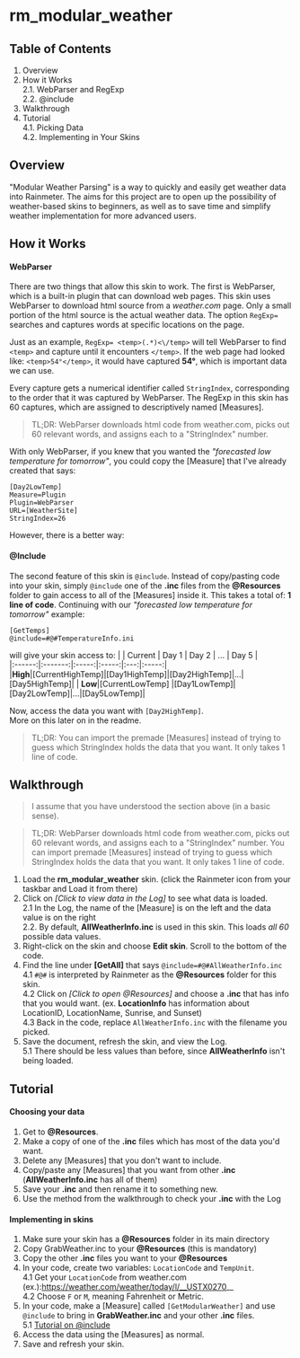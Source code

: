 rm_modular_weather
==================

Table of Contents
-----------------  
1.   Overview  
2.  How it Works  
  2.1. WebParser and RegExp  
  2.2. @include
3. Walkthrough  
4.  Tutorial  
  4.1. Picking Data  
  4.2. Implementing in Your Skins


Overview
--------
  "Modular Weather Parsing" is a way to quickly and easily get weather data into Rainmeter. The aims for this project are to open up the possibility of weather-based skins to beginners, as well as to save time and simplify weather implementation for more advanced users.  

How it Works  
------------  

#### WebParser
There are two things that allow this skin to work. The first is WebParser, which is a built-in plugin that can download web pages. This skin uses WebParser to download html source from a _weather.com_ page. Only a small portion of the html source is the actual weather data. The option `RegExp=` searches and captures words at specific locations on the page.  

 Just as an example, `RegExp= <temp>(.*)<\/temp>` will tell WebParser to find `<temp>` and capture until it encounters `</temp>`. If the web page had looked like: `<temp>54°</temp>`, it would have captured __54°__, which is important data we can use.  

 Every capture gets a numerical identifier called `StringIndex`, corresponding to the order that it was captured by WebParser. The RegExp in this skin has 60 captures, which are assigned to descriptively named [Measures].  

 > TL;DR: WebParser downloads html code from weather.com, picks out 60 relevant words, and assigns each to a "StringIndex" number.  

 With only WebParser, if you knew that you wanted the _"forecasted low temperature for tomorrow"_, you could copy the [Measure] that I've already created that says:  

 ```
 [Day2LowTemp]  
 Measure=Plugin  
 Plugin=WebParser  
 URL=[WeatherSite]  
 StringIndex=26  
 ```  
However, there is a better way:  

#### @Include  
The second feature of this skin is `@include`. Instead of copy/pasting code into your skin, simply `@include` one of the __.inc__ files from the __@Resources__ folder to gain access to all of the [Measures] inside it. This takes a total of: __1 line of code__. Continuing with our _"forecasted low temperature for tomorrow"_ example:  

```  
[GetTemps]  
@include=#@#TemperatureInfo.ini  
```  
will give your skin access to:
|        | Current | Day 1 | Day 2 | ... | Day 5 |  
|:------:|:-------:|:-----:|:-----:|:---:|:-----:|    
|__High__|[CurrentHighTemp]|[Day1HighTemp]|[Day2HighTemp]|...|[Day5HighTemp]|
| __Low__|[CurrentLowTemp] |[Day1LowTemp]|[Day2LowTemp]|...|[Day5LowTemp]|

Now, access the data you want with `[Day2HighTemp]`.  
More on this later on in the readme.  


> TL;DR: You can import the premade [Measures] instead of trying to guess which StringIndex holds the data that you want. It only takes 1 line of code.  

Walkthrough  
-----------  
> I assume that you have understood the section above (in a basic sense).  

>TL;DR: WebParser downloads html code from weather.com, picks out 60 relevant words, and assigns each to a "StringIndex" number. You can import premade [Measures] instead of trying to guess which StringIndex holds the data that you want. It only takes 1 line of code.  

1. Load the __rm_modular_weather__ skin. (click the Rainmeter icon from your taskbar and Load it from there)  
2. Click on _[Click to view data in the Log]_ to see what data is loaded.  
  2.1 In the Log, the name of the [Measure] is on the left and the data value is on the right  
  2.2. By default, __AllWeatherInfo.inc__ is used in this skin. This loads _all 60_ possible data values.  
3. Right-click on the skin and choose __Edit skin__. Scroll to the bottom of the code.  
4. Find the line under __[GetAll]__ that says `@include=#@#AllWeatherInfo.inc`  
  4.1 `#@#` is interpreted by Rainmeter as the __@Resources__ folder for this skin.  
  4.2 Click on _[Click to open @Resources]_ and choose a __.inc__ that has info that you would want. (ex. __LocationInfo__ has information about LocationID, LocationName, Sunrise, and Sunset)  
  4.3 Back in the code, replace `AllWeatherInfo.inc` with the filename you picked.  
5. Save the document, refresh the skin, and view the Log.  
  5.1 There should be less values than before, since __AllWeatherInfo__ isn't being loaded.  


Tutorial  
-------

#### Choosing your data  
1. Get to __@Resources__.  
2. Make a copy of one of the __.inc__ files which has most of the data you'd want.  
3. Delete any [Measures] that you don't want to include.  
4. Copy/paste any [Measures] that you want from other __.inc__ (__AllWeatherInfo.inc__ has all of them)  
5. Save your __.inc__ and then rename it to something new.  
6. Use the method from the walkthrough to check your __.inc__ with the Log  

#### Implementing in skins    
1. Make sure your skin has a __@Resources__ folder in its main directory  
2. Copy GrabWeather.inc to your __@Resources__ (this is mandatory)  
3. Copy the other __.inc__ files you want to your __@Resources__  
4. In your code, create two variables: `LocationCode` and `TempUnit`.  
  4.1 Get your `LocationCode` from weather.com   (ex.):https://weather.com/weather/today/l/__USTX0270__  
  4.2 Choose `F` or `M`, meaning Fahrenheit or Metric.  
5. In your code, make a [Measure] called `[GetModularWeather]` and use `@include` to bring in __GrabWeather.inc__ and your other __.inc__ files.  
  5.1 [Tutorial on @include](https://docs.rainmeter.net/tips/include-guide/)  
6. Access the data using the [Measures] as normal.  
7. Save and refresh your skin.  
